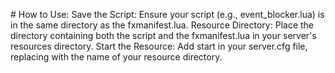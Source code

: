 # How to Use:
Save the Script: Ensure your script (e.g., event_blocker.lua) is in the same directory as the fxmanifest.lua.
Resource Directory: Place the directory containing both the script and the fxmanifest.lua in your server's resources directory.
Start the Resource: Add start <resource-name> in your server.cfg file, replacing <resource-name> with the name of your resource directory.
